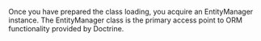 Once you have prepared the class loading, you acquire an EntityManager instance. The EntityManager class is the primary access point to ORM functionality provided by Doctrine.
